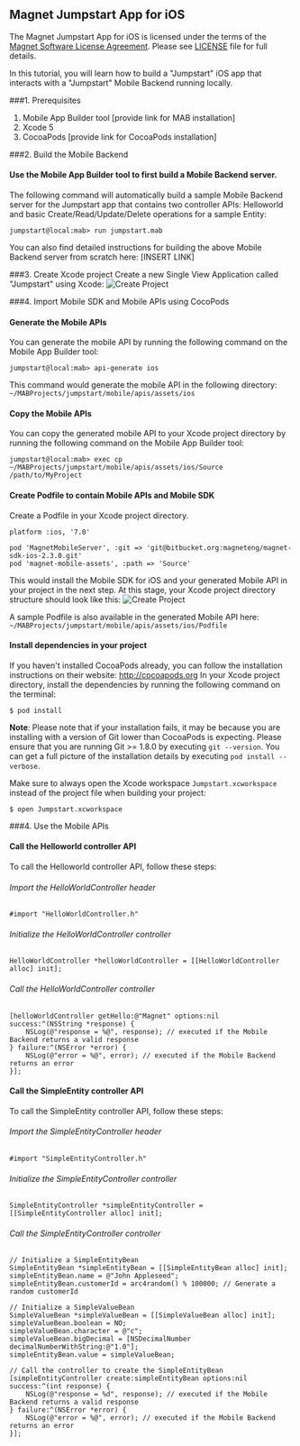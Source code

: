 ## Magnet Jumpstart App for iOS

The Magnet Jumpstart App for iOS is licensed under the terms of the [Magnet Software License Agreement](http://www.magnet.com/resources/tos.html).  Please see [LICENSE](LICENSE) file for full details.

In this tutorial, you will learn how to build a "Jumpstart" iOS app that interacts with a "Jumpstart" Mobile Backend running locally.

###1. Prerequisites
1. Mobile App Builder tool [provide link for MAB installation]
2. Xcode 5
3. CocoaPods [provide link for CocoaPods installation]

###2. Build the Mobile Backend

#### Use the Mobile App Builder tool to first build a Mobile Backend server.
The following command will automatically build a sample Mobile Backend server for the Jumpstart app that contains two controller APIs: Helloworld and basic Create/Read/Update/Delete operations for a sample Entity:

    jumpstart@local:mab> run jumpstart.mab

You can also find detailed instructions for building the above Mobile Backend server from scratch here: [INSERT LINK]

###3. Create Xcode project
Create a new Single View Application called "Jumpstart" using Xcode:
![Create Project](https://dl.dropboxusercontent.com/u/25131624/Xcode-Create-Project-Wizard.png)

###4. Import Mobile SDK and Mobile APIs using CocoPods

#### Generate the Mobile APIs
You can generate the mobile API by running the following command on the Mobile App Builder tool:

    jumpstart@local:mab> api-generate ios
    
This command would generate the mobile API in the following directory: `~/MABProjects/jumpstart/mobile/apis/assets/ios`
    
#### Copy the Mobile APIs
You can copy the generated mobile API to your Xcode project directory by running the following command on the Mobile App Builder tool:
    
    jumpstart@local:mab> exec cp ~/MABProjects/jumpstart/mobile/apis/assets/ios/Source /path/to/MyProject

#### Create Podfile to contain Mobile APIs and Mobile SDK
Create a Podfile in your Xcode project directory.    

    platform :ios, '7.0'

    pod 'MagnetMobileServer', :git => 'git@bitbucket.org:magneteng/magnet-sdk-ios-2.3.0.git'
    pod 'magnet-mobile-assets', :path => 'Source'

This would install the Mobile SDK for iOS and your generated Mobile API in your project in the next step. At this stage, your Xcode project directory structure should look like this:
![Create Project](https://dl.dropboxusercontent.com/u/25131624/Xcode-Project-Directory-Structure.png)

A sample Podfile is also available in the generated Mobile API here: `~/MABProjects/jumpstart/mobile/apis/assets/ios/Podfile`

#### Install dependencies in your project
If you haven't installed CocoaPods already, you can follow the installation instructions on their website: http://cocoapods.org
In your Xcode project directory, install the dependencies by running the following command on the terminal:

    $ pod install
    
**Note**: Please note that if your installation fails, it may be because you are installing with a version of Git lower than CocoaPods is expecting. Please ensure that you are running Git &#62;&#61; 1.8.0 by executing `git --version`. You can get a full picture of the installation details by executing `pod install --verbose`.

Make sure to always open the Xcode workspace `Jumpstart.xcworkspace` instead of the project file when building your project:
    
    $ open Jumpstart.xcworkspace

###4. Use the Mobile APIs

#### Call the Helloworld controller API

To call the Helloworld controller API, follow these steps:

###### Import the HelloWorldController header
    
    #import "HelloWorldController.h"
    
###### Initialize the HelloWorldController controller

    HelloWorldController *helloWorldController = [[HelloWorldController alloc] init];
    
###### Call the HelloWorldController controller

    [helloWorldController getHello:@"Magnet" options:nil success:^(NSString *response) {
        NSLog(@"response = %@", response); // executed if the Mobile Backend returns a valid response
    } failure:^(NSError *error) {
        NSLog(@"error = %@", error); // executed if the Mobile Backend returns an error
    }];

#### Call the SimpleEntity controller API

To call the SimpleEntity controller API, follow these steps:

###### Import the SimpleEntityController header
    
    #import "SimpleEntityController.h"
    
###### Initialize the SimpleEntityController controller

    SimpleEntityController *simpleEntityController = [[SimpleEntityController alloc] init];
    
###### Call the SimpleEntityController controller

    // Initialize a SimpleEntityBean
    SimpleEntityBean *simpleEntityBean = [[SimpleEntityBean alloc] init];
    simpleEntityBean.name = @"John Appleseed";
    simpleEntityBean.customerId = arc4random() % 100000; // Generate a random customerId
    
    // Initialize a SimpleValueBean
    SimpleValueBean *simpleValueBean = [[SimpleValueBean alloc] init];
    simpleValueBean.boolean = NO;
    simpleValueBean.character = @"c";
    simpleValueBean.bigDecimal = [NSDecimalNumber decimalNumberWithString:@"1.0"];
    simpleEntityBean.value = simpleValueBean;
    
    // Call the controller to create the SimpleEntityBean
    [simpleEntityController create:simpleEntityBean options:nil success:^(int response) {
        NSLog(@"response = %d", response); // executed if the Mobile Backend returns a valid response
    } failure:^(NSError *error) {
        NSLog(@"error = %@", error); // executed if the Mobile Backend returns an error
    }];
